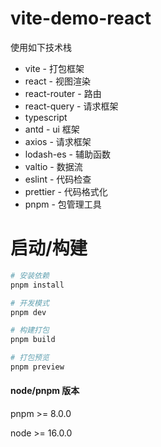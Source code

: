 # vite-demo-react

使用如下技术栈

- vite - 打包框架
- react - 视图渲染
- react-router - 路由
- react-query - 请求框架
- typescript
- antd - ui 框架
- axios - 请求框架
- lodash-es - 辅助函数
- valtio - 数据流
- eslint - 代码检查
- prettier - 代码格式化
- pnpm - 包管理工具

# 启动/构建

```bash
# 安装依赖
pnpm install

# 开发模式
pnpm dev

# 构建打包
pnpm build

# 打包预览
pnpm preview
```

#### node/pnpm 版本

pnpm >= 8.0.0

node >= 16.0.0
